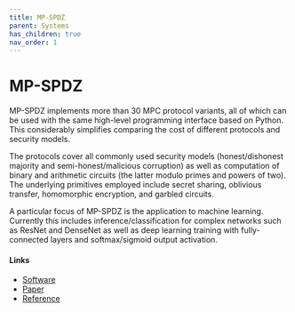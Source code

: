 ```yaml
---
title: MP-SPDZ
parent: Systems
has_children: true
nav_order: 1
---
```


# MP-SPDZ

MP-SPDZ implements more than 30 MPC protocol variants, all of which
can be used with the same high-level programming interface based on
Python. This considerably simplifies comparing the cost of different
protocols and security models.

The protocols cover all commonly used security models
(honest/dishonest majority and semi-honest/malicious corruption) as
well as computation of binary and arithmetic circuits (the latter
modulo primes and powers of two). The underlying primitives employed
include secret sharing, oblivious transfer, homomorphic encryption,
and garbled circuits.

A particular focus of MP-SPDZ is the application to machine learning.
Currently this includes inference/classification for complex networks
such as ResNet and DenseNet as well as deep learning training with
fully-connected layers and softmax/sigmoid output activation.


#### Links
- [Software](https://github.com/data61/MP-SPDZ)
- [Paper](https://eprint.iacr.org/2020/521)
- [Reference](https://mp-spdz.readthedocs.org)
